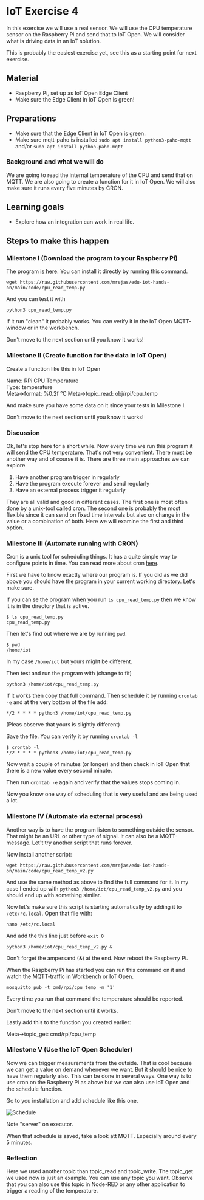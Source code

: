 # IoT Exercise 4

In this exercise we will use a real sensor. We will use the CPU temperature sensor on the Raspberry Pi and send that to IoT Open. We will consider what is driving data in an IoT solution.

This is probably the easiest exercise yet, see this as a starting point for next exercise.

## Material

- Raspberry Pi, set up as IoT Open Edge Client
- Make sure the Edge Client in IoT Open is green!

## Preparations

- Make sure that the Edge Client in IoT Open is green.
- Make sure mqtt-paho is installed `sudo apt install python3-paho-mqtt` and/or `sudo apt install python-paho-mqtt`

### Background and what we will do

We are going to read the internal temperature of the CPU and send that on MQTT. We are also going to create a function for it in IoT Open. We will also make sure it runs every five minutes by CRON.

## Learning goals

- Explore how an integration can work in real life.

## Steps to make this happen

### Milestone I (Download the program to your Raspberry Pi)

The program [is here](../code/cpu_read_temp.py). You can install it directly by running this command.

```
wget https://raw.githubusercontent.com/mrejas/edu-iot-hands-on/main/code/cpu_read_temp.py
```

And you can test it with

```
python3 cpu_read_temp.py

```

If it run "clean" it probably works. You can verify it in the IoT Open MQTT-window or in the workbench.


Don't move to the next section until you know it works!


### Milestone II (Create function for the data in IoT Open)

Create a function like this in IoT Open

Name: RPi CPU Temperature  
Type: temperature  
Meta->format: %0.2f °C
Meta->topic_read: obj/rpi/cpu_temp

And make sure you have some data on it since your tests in Milestone I.

Don't move to the next section until you know it works!

### Discussion

Ok, let's stop here for a short while. Now every time we run this program it will send the CPU temperature. That's not very convenient. There must be another way and of course it is. There are three main approaches we can explore.

1. Have another program trigger in regularly
1. Have the program execute forever and send regularly
1. Have an external process trigger it regularly

They are all valid and good in different cases. The first one is most often done by a unix-tool called cron. The second one is probably the most flexible since it can send on fixed time intervals but also on change in the value or a combination of both. Here we will examine the first and third option.


### Milestone III (Automate running with CRON)

Cron is a unix tool for scheduling things. It has a quite simple way to configure points in time. You can read more about cron [here](https://www.geeksforgeeks.org/crontab-in-linux-with-examples/). 

First we have to know exactly where our program is. If you did as we did above you should have the program in your current working directory. Let's make sure.

If you can se the program when you run `ls cpu_read_temp.py` then we know it is in the directory that is active.

```
$ ls cpu_read_temp.py 
cpu_read_temp.py
```

Then let's find out where we are by running `pwd`.

```
$ pwd
/home/iot
```

In my case `/home/iot` but yours might be different.

Then test and run the program with (change to fit)

```
python3 /home/iot/cpu_read_temp.py
```

If it works then copy that full command. Then schedule it by running `crontab -e` and at the very bottom of the file add:

```
*/2 * * * * python3 /home/iot/cpu_read_temp.py
```

(Pleas observe that yours is slightly different)

Save the file. You can verify it by running `crontab -l`

```
$ crontab -l
*/2 * * * * python3 /home/iot/cpu_read_temp.py
```

Now wait a couple of minutes (or longer) and then check in IoT Open that there is a new value every second minute.

Then run  `crontab -e` again and verify that the values stops coming in.

Now you know one way of scheduling that is very useful and are being used a lot.

### Milestone IV (Automate via external process)

Another way is to have the program listen to something outside the sensor. That might be an URL or other type of signal. It can also be a MQTT-message. Let't try another script that runs forever.

Now install another script:

```
wget https://raw.githubusercontent.com/mrejas/edu-iot-hands-on/main/code/cpu_read_temp_v2.py
```

And use the same method as above to find the full command for it. In my case I ended up with `python3 /home/iot/cpu_read_temp_v2.py` and you should end up with something similar.

Now let's make sure this script is starting automatically by adding it to `/etc/rc.local`. Open that file with:

```
nano /etc/rc.local
```

And add the this line just before `exit 0`

```
python3 /home/iot/cpu_read_temp_v2.py &
```

Don't forget the ampersand (&) at the end. Now reboot the Raspberry Pi.

When the Raspberry Pi has started you can run this command on it and watch the MQTT-traffic in Workbench or IoT Open.

```
mosquitto_pub -t cmd/rpi/cpu_temp -m '1'
```

Every time you run that command the temperature should be reported.

Don't move to the next section until it works.

Lastly add this to the function you created earlier:

Meta->topic_get: cmd/rpi/cpu_temp

### Milestone V (Use the IoT Open Scheduler)

Now we can trigger measurements from the outside. That is cool because we can get a value on demand whenever we want. But it should be nice to have them regularly also. This can be done in several ways. One way is to use cron on the Raspberry Pi as above but we can also use IoT Open and the schedule function.

Go to you installation and add schedule like this one.

![Schedule](../images/exercise-4-schedule.png)

Note "server" on executor.

When that schedule is saved, take a look att MQTT. Especially around every 5 minutes.


### Reflection

Here we used another topic than topic_read and topic_write. The topic_get we used now is just an example. You can use any topic you want. Observe that you can also use this topic in Node-RED or any other application to trigger a reading of the temperature.
